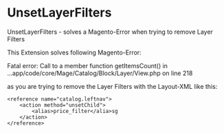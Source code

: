 # UnsetLayerFilters
UnsetLayerFilters - solves a Magento-Error when trying to remove Layer Filters

This Extension solves following Magento-Error:

Fatal error: Call to a member function getItemsCount() in ...app/code/core/Mage/Catalog/Block/Layer/View.php on line 218

as you are trying to remove the Layer Filters with the Layout-XML like this:
```
<reference name="catalog.leftnav">
    <action method="unsetChild">
        <alias>price_filter</alia>sg
    </action>
</reference>
```
